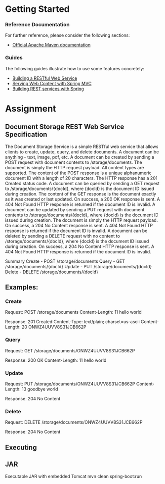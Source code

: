 # Getting Started

### Reference Documentation
For further reference, please consider the following sections:

* [Official Apache Maven documentation](https://maven.apache.org/guides/index.html)

### Guides
The following guides illustrate how to use some features concretely:

* [Building a RESTful Web Service](https://spring.io/guides/gs/rest-service/)
* [Serving Web Content with Spring MVC](https://spring.io/guides/gs/serving-web-content/)
* [Building REST services with Spring](https://spring.io/guides/tutorials/bookmarks/)

# Assignment

## Document Storage REST Web Service Specification
The Document Storage Service is a simple RESTful web service that allows clients to create, update, query, and delete documents. A document can be anything - text, image, pdf, etc.
A document can be created by sending a POST request with document contents to /storage/documents. The document is simply the HTTP request payload. All content types are supported. The content of the POST response is a unique alphanumeric document ID with a length of 20 characters. The HTTP response has a 201 Created status code.
A document can be queried by sending a GET request to /storage/documents/{docId}, where {docId} is the document ID issued during creation. The content of the GET response is the document exactly as it was created or last updated. On success, a 200 OK response is sent. A 404 Not Found HTTP response is returned if the document ID is invalid.
A document can be updated by sending a PUT request with document contents to /storage/documents/{docId}, where {docId} is the document ID issued during creation. The document is simply the HTTP request payload. On success, a 204 No Content response is sent. A 404 Not Found HTTP response is returned if the document ID is invalid.
A document can be deleted by sending a DELETE request with no content to /storage/documents/{docId}, where {docId} is the document ID issued during creation. On success, a 204 No Content HTTP response is sent. A 404 Not Found HTTP response is returned if the document ID is invalid.

Summary
Create - POST /storage/documents
Query - GET /storage/documents/{docId} 
Update - PUT /storage/documents/{docId} 
Delete - DELETE /storage/documents/{docId}
 
## Examples:

### Create
Request:
POST /storage/documents
Content-Length: 11
hello world

Response:
201 Created
Content-Type: text/plain; charset=us-ascii Content-Length: 20
ONWZ4UUVV8S31JCB662P

### Query
Request:
GET /storage/documents/ONWZ4UUVV8S31JCB662P

Response:
200 OK
Content-Length: 11
hello world

### Update
Request:
PUT /storage/documents/ONWZ4UUVV8S31JCB662P Content-Length: 13
goodbye world

Response:
204 No Content

### Delete
Request:
DELETE /storage/documents/ONWZ4UUVV8S31JCB662P

Response:
204 No Content

## Executing

## JAR
Executable JAR with embedded Tomcat
mvn clean spring-boot:run
